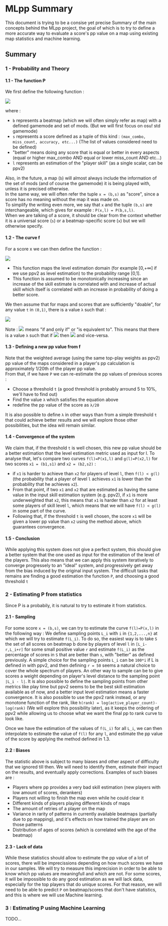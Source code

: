 # MLpp Summary
This document is trying to be a consise yet precise Summary of the main concepts behind the MLpp project, the goal of which is to try to define a more accurate way to evaluate a score's pp value on a map using existing map statistics and machine learning.

## Summary

### 1 - Probability and Theory

#### 1.1 - The function P
We first define the following function :

<img src="https://render.githubusercontent.com/render/math?math=\large P(b,s,l) =\text{Probability that a random player of skill level l can do better that a score s on beatmap b}">

where :
- `b` represents a beatmap (which we will often simply refer as map) with a defined gamemode and set of mods. (But we will first focus on osu! std gamemode)
- `s` represents a score defined as a tuple of this kind : `(max_combo, miss_count, accuracy, etc...)` (The list of values considered need to be defined)
- "better" means doing any score that is equal or better in every aspects (equal or higher max_combo AND equal or lower miss_count AND etc...)
- `l` represents an estimation of the "player skill" (as a single scalar, can be ppv2)

Also, in the future, a map (`b`) will almost always include the information of the set of mods (and of course the gamemode) it is being played with, unless it is precised otherwise.  
In the same way, we will often refer the tuple `x = (b,s)` as "score", since a score has no meaning without the map it was made on.  
To simplify the writing even more, we say that `x` and the tuple `(b,s)` are interchangeable, which gives for example : `P(x,l) = P(b,s,l)`.  
When we are talking of a score, it should be clear from the context whether it is a universal score (`s`) or a beatmap-specific score (`x`) but we will otherwise specify.

#### 1.2 - The curve f
For a score x we can then define the function :

<img src="https://render.githubusercontent.com/render/math?math=\large f_{(b,s)}(l) = f_x(l) = P(x,l)">

- This function maps the level estimation domain (for example [0,+∞] if we use ppv2 as level estimation) to the probability range [0,1].
- This function is assumed to be monotonically increasing since an increase of the skill estimate is correlated with and increase of actual skill which itself is correlated with an increase in probability of doing a better score.

We then assume that for maps and scores that are sufficiently "doable", for any value `t` in `(0,1)`, there is a value `λ` such that :

<img src="https://render.githubusercontent.com/render/math?math=\large \forall l, l \gt \lambda \iff f_x(l) = P(x,l) \gt t">

Note : <img src="https://render.githubusercontent.com/render/math?math=\iff"> means "if and only if" or "is equivalent to". This means that there is a value `λ` such that if <img src="https://render.githubusercontent.com/render/math?math=l \gt \lambda"> then <img src="https://render.githubusercontent.com/render/math?math=P(x,l) \gt t"> and vice-versa.

#### 1.3 - Defining a new pp value from f
Note that the weighted average (using the same top-play weights as ppv2) pp value of the maps considered in a player's pp calculation is approximately 1/20th of the player pp value.  
From that, if we have `P` we can re-estimate the pp values of previous scores :
- Choose a threshold `t` (a good threshold is probably arround 5 to 10%, we'll have to find out)
- Find the value `λ` which satisfies the equation above
- redefine the pp value of the score as `λ/20`

It is also possible to define `λ` in other ways than from a simple threshold `t` that could achieve better results and we will explore those other possibilities, but the idea will remain similar.

#### 1.4 - Convergence of the system
We claim that, if the threshold `t` is well chosen, this new pp value should be a better estimation that the level estimation metric used as input for l.
To analyse that, let's compare two curves `f(l)=P(x1,l)` and `g(l)=P(x2,l)` for two scores `x1 = (b1,s1)` and `x2 = (b2,s2)` :
- if `x1` is harder to achieve than `x2` for players of level `l`, then `f(l) < g(l)` (the probability that a player of level `l` achieves `x1` is lower than the probability that he achieves `x2`).
- From that point, if two `x1` and `x2` that are estimated as having the same value in the input skill estimation system (e.g. ppv2), if `x1` is more underweighted that `x2`, this means that `x1` is harder than `x2` for at least some players of skill level `l`, which means that we will have `f(l) < g(l)` in some part of the curve.
- Following that, if the threshold `t` is well chosen, the score `x1` will be given a lower pp value than `x2` using the method above, which guarantees convergence.

#### 1.5 - Conclusion
While applying this system does not give a perfect system, this should give a better system that the one used as input for the estimation of the level of the players.
This also means that we can apply this system iteratively to converge progressely to an "ideal" system, and progressively get away from the bias induced by the original input system.
The difficult tasks that remains are finding a good estimation the function `P`, and choosing a good threshold `t`

### 2 - Estimating P from statistics

Since P is a probabily, it is natural to try to estimate it from statistics.

#### 2.1 - Sampling
For some score `x = (b,s)`, we can try to estimate the curve `f(l)=P(x,l)` in the following way :
We define sampling points `L_i` with `i` in `{1,2,...,n}` at which we will try to estimate `f(L_i)`.
To do so, the easiest way is to take `S` the set of all scores on beatmap b done by players of level `l` in `[L_i-r,L_i+r]` for some small positive value `r` and estimate `f(L_i)` as the percentage of scores in `S` that are better than `s`, with "better" as defined previously.
A simple choice for the sampling points `L_i` can be `100*i` if L is defined in with ppv2, and then defining `r = 50` seems a natural choice to cover the whole spectrum of players.
An other way to sample can be to give scores a weight depending on player's level distance to the sampling point `|L_i - l|`.
It is also possible to define the sampling points from other metrics like play time but ppv2 seems to be the best skill estimation available as of now, and a better input level estimation means a faster convergence.
It is also possible to use the ppv2 rank instead, or any monotone function of the rank, like `h(rank) = log(active_player_count)-log(rank)` (We will explore this possibility later), as it keeps the ordering of ppv2 while allowing us to choose what we want the final pp to rank curve to look like.

Once we have the estimation of the values of `f(L_i)` for all `L_i`, we can then interpolate to estimate the value of `f(l)` for any `l`, and estimate the pp value of the score by applying the method defined in 1.3.

#### 2.2 : Biases
The statistic above is subject to many biases and other aspect of difficulty that we ignored till then. We will need to identify them, estimate their impact on the results, and eventually apply corrections.
Examples of such biases are :
- Players where pp provides a very bad skill estimation (new players with low amount of scores, derankers)
- Players not willing to finish the map even while he could clear it
- Different kinds of players playing different kinds of maps
- The amount of retries of a player on the map
- Variance in rarity of patterns in currently available beatmaps (partially due to pp mapping), and it's effects on how trained the player are on those patterns
- Distribution of ages of scores (which is correlated with the age of the beatmap)

#### 2.3 - Lack of data
While these statistics should allow to estimate the pp value of a lot of scores, there will be imprecissions depending on how much scores we have in our samples.
We will try to measure this imprecision in order to be able to know which pp values are meaningfull and which are not.
For some scores, it will be impossible to do any good estimation as we will lack data, especially for the top players that do unique scores.
For that reason, we will need to be able to predict `P` on beatmap/scores that don't have statistics, and this is where we will use Machine learning.

### 3 : Estimating P using Machine Learning

TODO...
